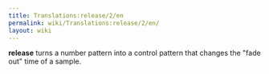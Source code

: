 ```yaml
---
title: Translations:release/2/en
permalink: wiki/Translations:release/2/en/
layout: wiki
---
```


**release** turns a number pattern into a control pattern that changes
the "fade out" time of a sample.
